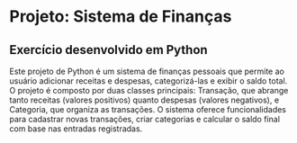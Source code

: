 # Projeto: Sistema de Finanças

## Exercício desenvolvido em Python

Este projeto de Python é um sistema de finanças pessoais que permite ao usuário adicionar receitas e despesas, categorizá-las e exibir o saldo total. O projeto é composto por duas classes principais: Transação, que abrange tanto receitas (valores positivos) quanto despesas (valores negativos), e Categoria, que organiza as transações. O sistema oferece funcionalidades para cadastrar novas transações, criar categorias e calcular o saldo final com base nas entradas registradas.

